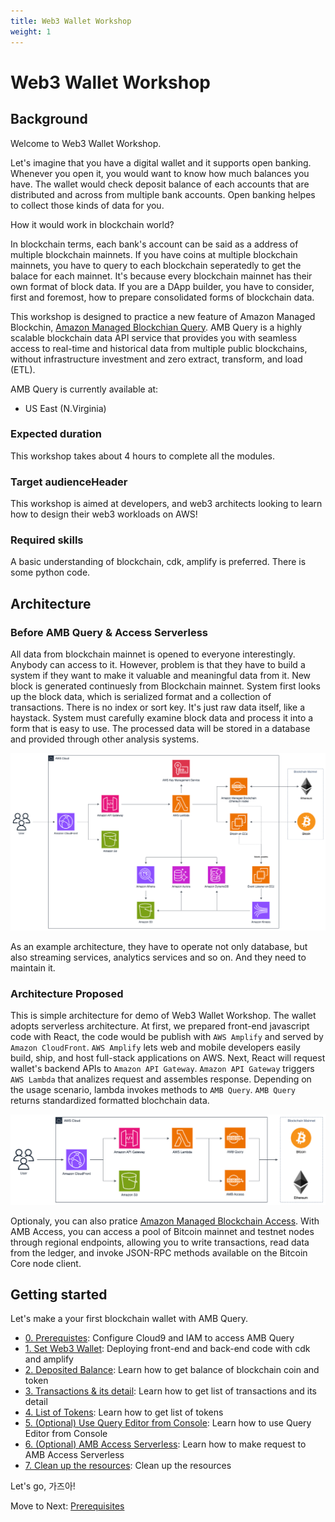 ```yaml
---
title: Web3 Wallet Workshop
weight: 1
---
```



# Web3 Wallet Workshop
## Background

Welcome to Web3 Wallet Workshop.

Let's imagine that you have a digital wallet and it supports open banking. Whenever you open it, you would want to know how much balances you have. The wallet would check deposit balance of each accounts that are distributed and across from multiple bank accounts. Open banking helpes to collect those kinds of data for you. 

How it would work in blockchain world?

In blockchain terms, each bank's account can be said as a address of multiple blockchain mainnets. If you have coins at multiple blockchain mainnets, you have to query to each blockchain seperatedly to get the balace for each mainnet. It's because every blockchain mainnet has their own format of block data. If you are a DApp builder, you have to consider, first and foremost, how to prepare consolidated forms of blockchain data. 

This workshop is designed to practice a new feature of Amazon Managed Blockchin, [Amazon Managed Blockchian Query](https://aws.amazon.com/ko/managed-blockchain/amb-query/). AMB Query is a highly scalable blockchain data API service that provides you with seamless access to real-time and historical data from multiple public blockchains, without infrastructure investment and zero extract, transform, and load (ETL). 

AMB Query is currently available at: 
- US East (N.Virginia)

### Expected duration
This workshop takes about 4 hours to complete all the modules. 

### Target audienceHeader
This workshop is aimed at developers, and web3 architects looking to learn how to design their web3 workloads on AWS!

### Required skills

A basic understanding of blockchain, cdk, amplify is preferred. There is some python code.

## Architecture

### Before AMB Query & Access Serverless

All data from blockchain mainnet is opened to everyone interestingly. Anybody can access to it. However, problem is that they have to build a system if they want to make it valuable and meaningful data from it. New block is  generated continuesly from Blockchain mainnet. System first looks up the block data, which is serialized format and a collection of transactions. There is no index or sort key. It's just raw data itself, like a haystack. System must carefully examine block data and process it into a form that is easy to use. The processed data will be stored in a database and provided through other analysis systems. 

![before-architecture](./static/before-architecture.png)


As an example architecture, they have to operate not only database, but also streaming services, analytics services and so on. And they need to maintain it. 

### Architecture Proposed 

This is simple architecture for demo of Web3 Wallet Workshop. The wallet adopts serverless architecture. At first, we prepared front-end javascript code with React, the code would be publish with `AWS Amplify` and served by `Amazon CloudFront`. `AWS Amplify` lets web and mobile developers easily build, ship, and host full-stack applications on AWS. Next, React will request wallet's backend APIs to `Amazon API Gateway`. `Amazon API Gateway` triggers `AWS Lambda` that analizes request and assembles response. Depending on the usage scenario, lambda invokes methods to `AMB Query`. `AMB Query` returns standardized formatted blochchain data.

![architecture](./static/architecture.png)

Optionaly, you can also pratice [Amazon Managed Blockchain Access](https://aws.amazon.com/en/managed-blockchain/amb-access/). With AMB Access, you can access a pool of Bitcoin mainnet and testnet nodes through regional endpoints, allowing you to write transactions, read data from the ledger, and invoke JSON-RPC methods available on the Bitcoin Core node client.
## Getting started

Let's make a your first blockchain wallet with AMB Query. 

- [0. Prerequistes](./00-prerequisites/index.en.md): Configure Cloud9 and IAM to access AMB Query
- [1. Set Web3 Wallet](./01-setup-web3-wallet/index.en.md): Deploying front-end and back-end code with cdk and amplify
- [2. Deposited Balance](./02-token-balance/index.en.md): Learn how to get balance of blockchain coin and token
- [3. Transactions & its detail](./03-token-trx-list/index.en.md): Learn how to get list of transactions and its detail
- [4. List of Tokens](./04-token-list/index.en.md): Learn how to get list of tokens
- [5. (Optional) Use Query Editor from Console](./05-optional-query-console/index.en.md): Learn how to use Query Editor from Console
- [6. (Optional) AMB Access Serverless](./06-optional-amb-access/index.en.md): Learn how to make request to AMB Access Serverless 
- [7. Clean up the resources](./07-clean-up-resources/index.en.md): Clean up the resources


Let's go, 가즈아!

Move to Next: [Prerequisites](00-prerequisites/index.en.md)